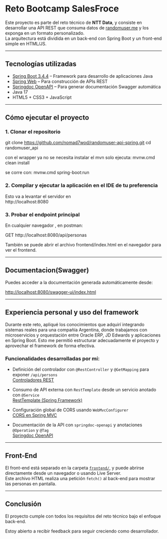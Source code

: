 # Reto Bootcamp SalesFroce

Este proyecto es parte del reto técnico de **NTT Data**, y consiste en desarrollar una API REST que consuma datos de [randomuser.me](https://randomuser.me/) y los exponga en un formato personalizado.  
La arquitectura está dividida en un back-end con Spring Boot y un front-end simple en HTML/JS.

---

## Tecnologías utilizadas

- [Spring Boot 3.4.4](https://docs.spring.io/spring-boot/docs/current/reference/htmlsingle/) – Framework para desarrollo de aplicaciones Java
- [Spring Web](https://docs.spring.io/spring-framework/reference/web/webmvc.html) – Para construcción de APIs REST
- [Springdoc OpenAPI](https://springdoc.org/) – Para generar documentación Swagger automática
- Java 17
- HTML5 + CSS3 + JavaScript

---

## Cómo ejecutar el proyecto

### 1. Clonar el repositorio


git clone https://github.com/nomad7wod/randomuser-api-spring.git
cd randomuser_api

con el wrapper ya no se necesita instalar el mvn
solo ejecuta:
mvnw.cmd clean install

se corre con:
mvnw.cmd spring-boot:run


### 2. Compilar y ejecutar la aplicación en el IDE de tu preferencia 

Esto va a levantar el servidor en  
http://localhost:8080

### 3. Probar el endpoint principal

En cualquier navegador , en postman:

GET http://localhost:8080/api/personas

También se puede abrir el archivo frontend/index.html  en el navegador para ver el frontend.

---

## Documentacion(Swagger)

Puedes acceder a la documentación generada automáticamente desde:

[http://localhost:8080/swagger-ui/index.html](http://localhost:8080/swagger-ui/index.html)

---

## Experiencia personal y uso del framework

Durante este reto, apliqué los conocimientos que adquirí integrando sistemas reales para una compañía Argentina, donde trabajamos con microservicios y orquestación entre Oracle ERP, JD Edwards y aplicaciones en Spring Boot. Esto me permitió estructurar adecuadamente el proyecto y aprovechar el framework de forma efectiva.

### Funcionalidades desarrolladas por mí:

- Definición del controlador con `@RestController` y `@GetMapping` para exponer `/api/persons`  
  [Controladores REST](https://docs.spring.io/spring-framework/reference/web/webmvc/mvc-controller.html)

- Consumo de API externa con `RestTemplate` desde un servicio anotado con `@Service`  
  [RestTemplate (Spring Framework)](https://docs.spring.io/spring-framework/reference/web/webmvc-client.html#webmvc-resttemplate)

- Configuración global de CORS usando `WebMvcConfigurer`  
  [CORS en Spring MVC](https://docs.spring.io/spring-framework/reference/web/webmvc-cors.html#page-title)

- Documentación de la API con `springdoc-openapi` y anotaciones `@Operation` y `@Tag`  
  [Springdoc OpenAPI](https://springdoc.org/)

---

## Front-End

El front-end está separado en la carpeta [`frontend/`](./frontend/index.html), y puede abrirse directamente desde un navegador o usando Live Server.  
Este archivo HTML realiza una petición `fetch()` al back-end para mostrar las personas en pantalla.

---

## Conclusión

El proyecto cumple con todos los requisitos del reto técnico bajo el enfoque back-end.

Estoy abierto a recibir feedback para seguir creciendo como desarrollador.
